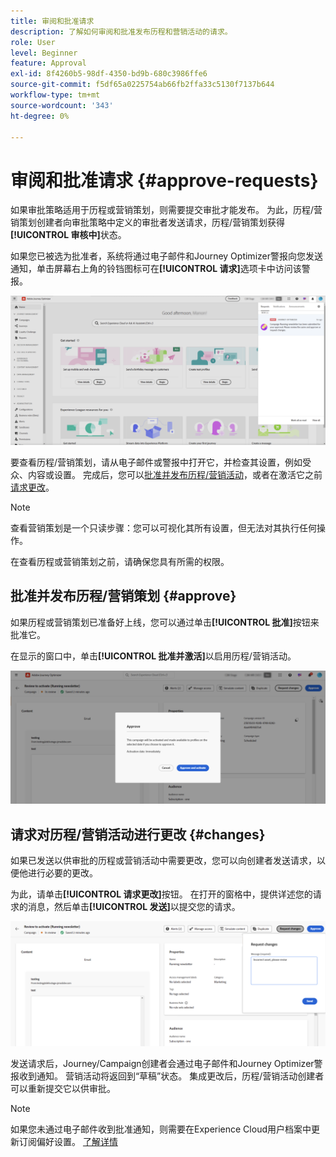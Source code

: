 ```yaml
---
title: 审阅和批准请求
description: 了解如何审阅和批准发布历程和营销活动的请求。
role: User
level: Beginner
feature: Approval
exl-id: 8f4260b5-98df-4350-bd9b-680c3986ffe6
source-git-commit: f5df65a0225754ab66fb2ffa33c5130f7137b644
workflow-type: tm+mt
source-wordcount: '343'
ht-degree: 0%

---
```


# 审阅和批准请求 {#approve-requests}

如果审批策略适用于历程或营销策划，则需要提交审批才能发布。 为此，历程/营销策划创建者向审批策略中定义的审批者发送请求，历程/营销策划获得&#x200B;**[!UICONTROL 审核中]**&#x200B;状态。

如果您已被选为批准者，系统将通过电子邮件和Journey Optimizer警报向您发送通知，单击屏幕右上角的铃铛图标可在&#x200B;**[!UICONTROL 请求]**&#x200B;选项卡中访问该警报。

![](assets/request-notification.png)

要查看历程/营销策划，请从电子邮件或警报中打开它，并检查其设置，例如受众、内容或设置。
完成后，您可以[批准并发布历程/营销活动](#approve)，或者在激活它之前[请求更改](#changes)。

>[!NOTE]
>
>查看营销策划是一个只读步骤：您可以可视化其所有设置，但无法对其执行任何操作。
>
>在查看历程或营销策划之前，请确保您具有所需的权限。

## 批准并发布历程/营销策划 {#approve}

如果历程或营销策划已准备好上线，您可以通过单击&#x200B;**[!UICONTROL 批准]**&#x200B;按钮来批准它。

在显示的窗口中，单击&#x200B;**[!UICONTROL 批准并激活]**&#x200B;以启用历程/营销活动。

![](assets/approve-request.png)

## 请求对历程/营销活动进行更改 {#changes}

如果已发送以供审批的历程或营销活动中需要更改，您可以向创建者发送请求，以便他进行必要的更改。

为此，请单击&#x200B;**[!UICONTROL 请求更改]**&#x200B;按钮。 在打开的窗格中，提供详述您的请求的消息，然后单击&#x200B;**[!UICONTROL 发送]**&#x200B;以提交您的请求。

![](assets/request-changes.png)

发送请求后，Journey/Campaign创建者会通过电子邮件和Journey Optimizer警报收到通知。 营销活动将返回到“草稿”状态。 集成更改后，历程/营销活动创建者可以重新提交它以供审批。

>[!NOTE]
>
> 如果您未通过电子邮件收到批准通知，则需要在Experience Cloud用户档案中更新订阅偏好设置。 [了解详情](https://experienceleague.adobe.com/zh-hans/docs/core-services/interface/features/account-preferences)
